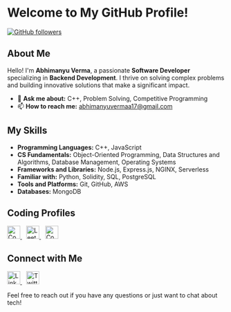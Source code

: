 # Welcome to My GitHub Profile!

[![GitHub followers](https://img.shields.io/github/followers/abhimanyu0x?label=Follow&style=social)](https://github.com/abhimanyu0x)

## About Me

Hello! I'm **Abhimanyu Verma**, a passionate **Software Developer** specializing in **Backend Development**. I thrive on solving complex problems and building innovative solutions that make a significant impact.

- 💬 **Ask me about:** C++, Problem Solving, Competitive Programming
- 📫 **How to reach me:** abhimanyuvermaa17@gmail.com

## My Skills

- **Programming Languages:** C++, JavaScript
- **CS Fundamentals:** Object-Oriented Programming, Data Structures and Algorithms, Database Management, Operating Systems
- **Frameworks and Libraries:** Node.js, Express.js, NGINX, Serverless
- **Familiar with:** Python, Solidity, SQL, PostgreSQL
- **Tools and Platforms:** Git, GitHub, AWS
- **Databases:** MongoDB

## Coding Profiles

<p align="left">
  <a href="https://codeforces.com/profile/abhimanyuvermas" style="margin-right: 10px;">
    <img src="https://cdn.iconscout.com/icon/free/png-512/free-code-forces-3521352-2944796.png?f=webp&w=256" alt="CodeForces" width="30" height="30" style="transition: transform 0.2s;" onmouseover="this.style.transform='scale(1.1)';" onmouseout="this.style.transform='scale(1)';">
  </a>
  <a href="https://leetcode.com/ashu0x" style="margin-right: 10px;">
    <img src="https://cdn.iconscout.com/icon/free/png-512/free-leetcode-3628885-3030025.png?f=webp&w=256" alt="LeetCode" width="30" height="30" style="transition: transform 0.2s;" onmouseover="this.style.transform='scale(1.1)';" onmouseout="this.style.transform='scale(1)';">
  </a>
  <a href="https://codolio.com/profile/ashu0x">
    <img src="https://visualpharm.com/assets/515/Code-595b40b65ba036ed117d3e2b.svg" alt="Coding Portfolio" width="30" height="30" style="transition: transform 0.2s;" onmouseover="this.style.transform='scale(1.1)';" onmouseout="this.style.transform='scale(1)';">
  </a>
</p>

## Connect with Me

<p align="left">
  <a href="https://www.linkedin.com/in/abhimanyuvermaa/" style="margin-right: 10px;">
    <img src="https://cdn-icons-png.flaticon.com/512/174/174857.png" alt="LinkedIn" width="30" height="30" style="transition: transform 0.2s;" onmouseover="this.style.transform='scale(1.1)';" onmouseout="this.style.transform='scale(1)';">
  </a>
  <a href="https://x.com/abhimanyu0x">
    <img src="https://cdn-icons-png.flaticon.com/512/733/733579.png" alt="Twitter" width="30" height="30" style="transition: transform 0.2s;" onmouseover="this.style.transform='scale(1.1)';" onmouseout="this.style.transform='scale(1)';">
  </a>
</p>

Feel free to reach out if you have any questions or just want to chat about tech!
